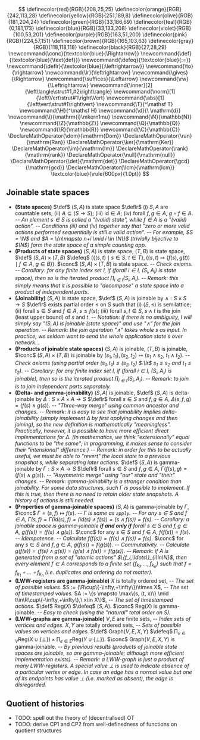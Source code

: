 $$
\definecolor{red}{RGB}{208,25,25}
\definecolor{orange}{RGB}{242,113,28}
\definecolor{yellow}{RGB}{251,189,8}
\definecolor{olive}{RGB}{181,204,24}
\definecolor{green}{RGB}{33,186,69}
\definecolor{teal}{RGB}{0,181,173}
\definecolor{blue}{RGB}{33,133,208}
\definecolor{violet}{RGB}{100,53,201}
\definecolor{purple}{RGB}{163,51,200}
\definecolor{pink}{RGB}{224,57,151}
\definecolor{brown}{RGB}{165,103,63}
\definecolor{gray}{RGB}{118,118,118}
\definecolor{black}{RGB}{27,28,29}
\newcommand{\conc}{\textcolor{blue}{\Rightarrow}}
\newcommand{\def}{\textcolor{blue}{\text{def}}}
\newcommand{\defeq}{\textcolor{blue}{:=}}
\newcommand{\deflr}{\textcolor{blue}{:\leftrightarrow}}
\newcommand{\to}{\rightarrow}
\newcommand{\lr}{\leftrightarrow}
\newcommand{\gives}{\Rightarrow}
\newcommand{\suffices}{\Leftarrow}
\newcommand{\rw}{\Leftrightarrow}
\newcommand{\inner}[2]{\left\langle\strut#1,#2\right\rangle}
\newcommand{\norm}[1]{\left\Vert\strut#1\right\Vert}
\newcommand{\abs}[1]{\left\vert\strut#1\right\vert}
\newcommand{\T}{^\mathsf T}
\newcommand{\H}{^\mathsf H}
\newcommand{\d}{\ \mathrm{d}}
\newcommand{\i}{\mathrm{i}\mkern1mu}
\newcommand{\N}{\mathbb{N}}
\newcommand{\Z}{\mathbb{Z}}
\newcommand{\Q}{\mathbb{Q}}
\newcommand{\R}{\mathbb{R}}
\newcommand{\C}{\mathbb{C}}
\DeclareMathOperator{\dom}{\mathrm{Dom}}
\DeclareMathOperator{\ran}{\mathrm{Ran}}
\DeclareMathOperator{\ker}{\mathrm{Ker}}
\DeclareMathOperator{\im}{\mathrm{Im}}
\DeclareMathOperator{\rank}{\mathrm{rank}}
\DeclareMathOperator{\null}{\mathrm{null}}
\DeclareMathOperator{\det}{\mathrm{det}}
\DeclareMathOperator{\gcd}{\mathrm{gcd}}
\DeclareMathOperator{\lcm}{\mathrm{lcm}}
\textcolor{blue}{\rule{600px}{1.0pt}}
$$

## Joinable state spaces

- **(State spaces)**
  $\def$ $(S, A)$ is state space
    $\deflr$ (i)   $S, A$ are countable sets;
        (ii)  $A \subseteq (S\to S)$;
        (iii) $\text{id}\in A$;
        (iv)  forall $f,g\in A$, $g\circ f \in A$.
  *-- An element $s\in S$ is called a "(valid) state", while $f\in A$ is a "(valid) action".*
  *-- Conditions (iii) and (iv) together say that "zero or more valid actions performed sequentially is still a valid action".*
  *-- For example, $S = \N$ and $A = \{n\mapsto n+i \mid i \in \N\}$ (trivially bijective to $\N$) form the state space of a simple counting app.*
- **(Products of state spaces)**
  $(S, A)$ is state space,
  $(T, B)$ is state space,
  $\def$ $(S, A)\times (T, B)$ $\defeq$ $(\{(s, t)\mid s\in S,\ t\in T\}, \{(s, t) \mapsto (f(s), g(t)) \mid f\in A,\ g\in B\})$.
  $\conc$ $(S, A)\times (T, B)$ is state space.
  *-- Check axioms.*
  *-- Corollary: for any finite index set $I$, if (forall $i\in I$, $(S_i, A_i)$ is state space), then so is the iterated product $\prod_{i\in I} (S_i, A_i)$.*
  *-- Remark: this simply means that it is possible to "decompose" a state space into a product of independent parts.*
- **(Joinability)**
  $(S, A)$ is state space,
  $\def$ $(S, A)$ is joinable by $\wedge: S\times S\to S$
    $\deflr$ exists partial order $\leq$ on $S$ such that
       (i)   $(S, \leq)$ is semilattice;
       (ii)  forall $s\in S$ and $f\in A$, $s \leq f(s)$;
       (iii) forall $s,t\in S$, $s \wedge t$ is the join (least upper bound) of $s$ and $t$.
  *-- Notation: if there is no ambiguity, I will simply say "$(S, A)$ is joinable (state space)" and use "$\wedge$" for the join operation.*
  *-- Remark: the join operation "$\wedge$" takes whole $s$ as input. In practice, we seldom want to send the whole application state $s$ over network...*
- **(Products of joinable state spaces)**
  $(S, A)$ is joinable,
  $(T, B)$ is joinable,
  $\conc$ $(S, A)\times (T, B)$ is joinable by $(s_1, t_1), (s_2, t_2) \mapsto (s_1 \wedge s_2,\ t_1 \wedge t_2)$.
  *-- Check axioms (using partial order $(s_1,t_1)\leq (s_2,t_2)$ $:\lr$ $s_1\leq s_2$ and $t_1\leq t_2$).*
  *-- Corollary: for any finite index set $I$, if (forall $i\in I$, $(S_i, A_i)$ is joinable), then so is the iterated product $\prod_{i\in I} (S_i, A_i)$.*
  *-- Remark: to join is to join independent parts separately.*
- **(Delta- and gamma-joinability)**
  $(S, A)$ is joinable,
  $\def$ $(S, A)$ is delta-joinable by $\Delta: S\times A\times A\to S$
    $\deflr$ forall $s\in S$ and $f,g\in A$, $\Delta(s,f,g) = (f(s)\wedge g(s))$.
  *-- "Three-way merge" using common ancestor and changes.*
  *-- Remark: it is easy to see that joinability implies delta-joinability (simply implement $\Delta$ by first applying changes and then joining), so the new definition is mathematically "meaningless". Practically, however, it is possible to have more efficient direct implementations for $\Delta$. (In mathematics, we think "extensionally" equal functions to be "the same"; in programming, it makes sense to consider their "intensional" difference.)*
  *-- Remark: in order for this to be actually useful, we must be able to "revert" the local state to a previous snapshot $s$, while separating later actions.*
  $\def$ $(S, A)$ is gamma-joinable by $\Gamma: S\times A\to S$
    $\deflr$ forall $s\in S$ and $f,g\in A$, $\Gamma(f(s), g) = (f(s)\wedge g(s))$.
  *-- "Asymmetric merge" using "our" state and "their" changes.*
  *-- Remark: gamma-joinability is a stronger condition than joinability. For some data structures, such $\Gamma$ is possible to implement. If this is true, then there is no need to retain older state snapshots. A history of actions is still needed.*
- **(Properties of gamma-joinable spaces)**
  $(S, A)$ is gamma-joinable by $\Gamma$,
  $\conc$ $\Gamma = (s, f) \mapsto f(s)$. *-- $\Gamma$ is same as `apply`.*
  *-- For any $s\in S$ and $f\in A$, $\Gamma(s, f) = \Gamma(\text{id}(s), f) = (\text{id}(s)\wedge f(s)) = (s\wedge f(s)) = f(s)$.*
  *-- Corollary: a joinable space is gamma-joinable **if and only if** forall $s\in S$ and $f,g\in A$, $g(f(s)) = (f(s)\wedge g(s))$.*
  $\conc$ for any $s\in S$ and $f\in A$, $f(f(s)) = f(s)$. *-- Idempotence.*
  *-- Calculate $f(f(s)) = (f(s)\wedge f(s)) = f(s)$.*
  $\conc$ for any $s\in S$ and $f,g\in A$, $g(f(s)) = f(g(s))$. *-- Commutativity.*
  *-- Calculate $g(f(s)) = (f(s)\wedge g(s)) = (g(s)\wedge f(s)) = f(g(s))$.*
  *-- Remark: if $A$ is generated from a set of "atomic actions" $\{f_i,\ldots\}_{i\in\N}$, then every element $f\in A$ corresponds to a finite set $\{f_{k_1},\ldots,f_{k_n}\}$ such that $f = f_{k_1}\circ\ldots\circ f_{k_n}$ (i.e. duplicates and ordering do not matter).*
- **(LWW-registers are gamma-joinable)**
  $X$ is totally ordered set, *-- The set of possible values.*
  $S := (\R\cup\{-\infty,+\infty\})\times X$, *-- The set of timestamped values.*
  $A := \{s \mapsto \max\{s, (t, x)\} \mid t\in\R\cup\{-\infty,+\infty\},\ x\in X\}$, *-- The set of timestamped actions.* 
  $\def$ $\text{Reg}(X)$ $\defeq$ $(S, A)$.
  $\conc$ $\text{Reg}(X)$ is gamma-joinable.
  *-- Easy to check (using the "natural" total order on $S$).*
- **(LWW-graphs are gamma-joinable)**
  $V, E$ are finite sets, *-- Index sets of vertices and edges.*
  $X,Y$ are totally ordered sets, *-- Sets of possible values on vertices and edges.*
  $\def$ $\text{Graph}(V,E,X,Y)$ $\defeq$ $\prod_{v\in V}\text{Reg}(X\cup\{\bot\}) \times \prod_{e\in E}\text{Reg}(Y\cup\{\bot\})$. 
  $\conc$ $\text{Graph}(V,E,X,Y)$ is gamma-joinable.
  *-- By previous results (products of joinable state spaces are joinable, so are gamma-joinable; although more efficient implementation exists).*
  *-- Remark: a LWW-graph is just a product of many LWW-registers. A special value $\bot$ is used to indicate absence of a particular vertex or edge. In case an edge has a normal value but one of its endpoints has value $\bot$ (i.e. marked as absent), the edge is disregarded.*

## Quotient of histories

- TODO: spell out the theory of (decentralised) OT
- TODO: derive CP1 and CP2 from well-definedness of functions on quotient structures
